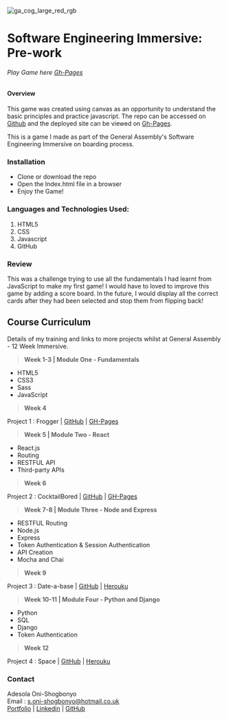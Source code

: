 ![ga_cog_large_red_rgb](https://cloud.githubusercontent.com/assets/40461/8183776/469f976e-1432-11e5-8199-6ac91363302b.png)

# Software Engineering Immersive: Pre-work
###### Play Game here [Gh-Pages](https://iamshola.github.io/wdi-fundamentals-memorygame/)

#### Overview
This game was created using canvas as an opportunity to understand the basic principles and practice javascript. The repo can be accessed on [Github](https://github.com/Iamshola/wdi-fundamentals-memorygame) and the deployed site can be viewed on [Gh-Pages](https://iamshola.github.io/wdi-fundamentals-memorygame/).

This is a game I made as part of the General Assembly's Software Engineering Immersive on boarding process.

### Installation

* Clone or download the repo
* Open the Index.html file in a browser
* Enjoy the Game!

### Languages and Technologies Used:

1. HTML5
2. CSS
3. Javascript
4. GitHub

### Review
This was a challenge trying to use all the fundamentals I had learnt from JavaScript to make my first game! I would have to loved to improve this game by adding a score board. In the future, I would display all the correct cards after they had been selected and stop them from flipping back!


## Course Curriculum
  Details of my training and links to more projects whilst at General Assembly -  12 Week Immersive.

> **Week 1-3 | Module One - Fundamentals**

  - HTML5
  - CSS3
  - Sass
  - JavaScript


> **Week 4**

  Project 1 : Frogger  | [GitHub](https://github.com/Iamshola/project-01) | [GH-Pages](https://iamshola.github.io/project-01/)

>**Week 5 | Module Two - React**

  - React.js
  - Routing
  - RESTFUL API
  - Third-party APIs

>**Week 6**

  Project 2 : CocktailBored  | [GitHub](https://github.com/Iamshola/Project3) | [GH-Pages](https://iamshola.github.io/Project-2/#/)

>**Week 7-8 | Module Three - Node and Express**

  - RESTFUL Routing
  - Node.js
  - Express
  - Token Authentication & Session Authentication
  - API Creation
  - Mocha and Chai

>**Week 9**

  Project 3 : Date-a-base | [GitHub](https://github.com/Iamshola/Project3) | [Herouku](https://datingexp.herokuapp.com/#/)

>**Week 10-11 | Module Four - Python and Django**

  - Python
  - SQL
  - Django
  - Token Authentication

>**Week 12**

  Project 4 : Space | [GitHub](https://github.com/Iamshola/project-04) | [Herouku](https://date-a-base-aos.herokuapp.com/#/)


  ### Contact
  Adesola Oni-Shogbonyo\
  Email : s.oni-shogbonyo@hotmail.co.uk\
  [Portfolio](https://iamshola.github.io/) | [Linkedin](https://www.linkedin.com/in/adesola-oni-shogbonyo/) | [GitHub](https://github.com/Iamshola)
